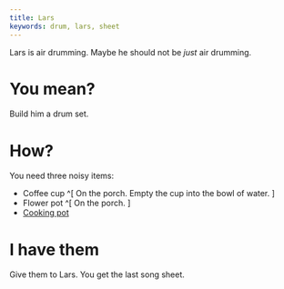 ```yaml
---
title: Lars
keywords: drum, lars, sheet
---
```


Lars is air drumming. Maybe he should not be *just* air drumming.

# You mean?
Build him a drum set.

# How?
You need three noisy items:
 - Coffee cup ^[ On the porch. Empty the cup into the bowl of water. ]
 - Flower pot ^[ On the porch. ]
 - [Cooking pot](050-cookin-pot.md)

# I have them
Give them to Lars. You get the last song sheet.
